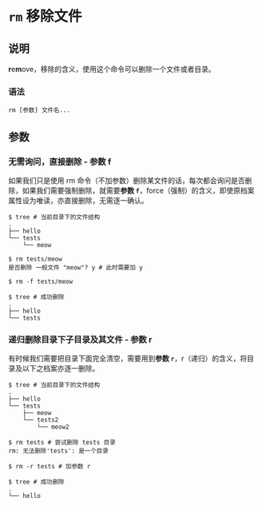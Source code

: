 # `rm` 移除文件

## 说明

**r**e**m**ove，移除的含义，使用这个命令可以删除一个文件或者目录。

### 语法

```shell
rm [参数] 文件名...
```

## 参数

### 无需询问，直接删除 - 参数 f

如果我们只是使用 rm 命令（不加参数）删除某文件的话，每次都会询问是否删除，如果我们需要强制删除，就需要**参数 `f`**，force（强制）的含义，即使原档案属性设为唯读，亦直接删除，无需逐一确认。

```shell
$ tree # 当前目录下的文件结构
.
├── hello
└── tests
    └── meow

$ rm tests/meow
是否删除 一般文件 "meow"? y # 此时需要加 y

$ rm -f tests/meow

$ tree # 成功删除
.
├── hello
└── tests
```

### 递归删除目录下子目录及其文件 - 参数 r

有时候我们需要把目录下面完全清空，需要用到**参数 `r`**，r（递归）的含义，将目录及以下之档案亦逐一删除。

```shell
$ tree # 当前目录下的文件结构
.
├── hello
└── tests
    ├── meow
    └── tests2
        └── meow2
    
$ rm tests # 尝试删除 tests 目录
rm: 无法删除'tests': 是一个目录

$ rm -r tests # 加参数 r

$ tree # 成功删除
.
└── hello
```